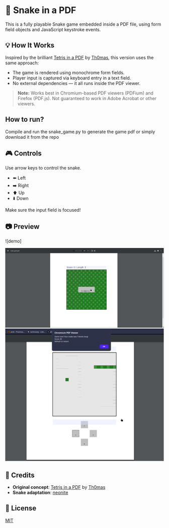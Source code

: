# 🐍 Snake in a PDF

This is a fully playable Snake game embedded inside a PDF file, using form field objects and JavaScript keystroke events.

## 💡 How It Works

Inspired by the brilliant [Tetris in a PDF](https://th0mas.nl/2025/01/12/tetris-in-a-pdf/) by [Th0mas](https://th0mas.nl), this version uses the same approach:
- The game is rendered using monochrome form fields.
- Player input is captured via keyboard entry in a text field.
- No external dependencies — it all runs inside the PDF viewer.

> **Note:** Works best in Chromium-based PDF viewers (PDFium) and Firefox (PDF.js). Not guaranteed to work in Adobe Acrobat or other viewers.

## How to run?
Compile and run the snake_game.py to generate the game pdf or simply download it from the repo 

## 🎮 Controls

Use arrow keys to control the snake.

- ⬅️ Left  
- ➡️ Right  
- ⬆️ Up  
- ⬇️ Down  

Make sure the input field is focused!

## 📷 Preview

![demo]
<p float="left">
  <img src="./preview%201.png" />
  <img src="preview2.png" />
</p>

## 📄 Credits

- **Original concept**: [Tetris in a PDF](https://th0mas.nl/2025/01/12/tetris-in-a-pdf) by [Th0mas](https://th0mas.nl)
- **Snake adaptation**: [neonite](https://github.com/neonite2217)

## 📜 License

[MIT](LICENSE)
